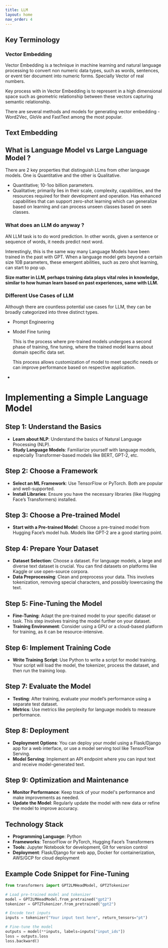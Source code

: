 ```yaml
---
title: LLM
layout: home
nav_order: 4
---
```



## Key Terminology

### Vector Embedding

Vector Embedding is a technique in machine learning and natural language processing to convert non numeric data types, such as words, sentences, or event tier document into numeric forms. Specially Vector of real numbers.

Key process with in Vector Embedding is to represent in a high dimensional space such as geometric relationship between these vectors capturing semantic relationship.

There are several methods and models for generating vector embedding - Word2Vec, GloVe and FastText among the most popular.

## Text Embedding


## What is Language Model vs Large Language Model ?


There are 2 key properties that distinguish LLms from other language models. One is Quantitative and the other is Qualitative.

- Quantitative; 10-1oo billion parameters.
- Qualitative; primarily lies in their scale, complexity, capabilities, and the resources required for their development and operation. Has enhanced capabilities that can support zero-shot learning which can generalize based on learning and can process unseen classes based on seen classes.


### What does an LLM do anyway ?

AN LLM task is to do word prediction. In other words, given a sentence or sequence of words, it needs predict next word.

Interestingly, this is the same way many Language Models have been trained in the past with GPT. When a language model gets beyond a certain size 10B parameters, these emergent abilities, such as zero shot learning, can start to pop up.

**Size matter in LLM, perhaps training data plays vital roles in knowledge, similar to how human learn based on past experiences, same with LLM.**


### Different Use Cases of LLM

Although there are countless potential use cases for LLM, they can be broadly categorized into three distinct types.

- Prompt Engineering

- Model Fine tuning
  
  This is the process where pre-trained models undergoes a second phase of training, fine tuning, where the trained model learns about domain specific data set.

  This process allows customization of model to meet specific needs or can improve performance based on respective application. 


- 



# Implementing a Simple Language Model

## Step 1: Understand the Basics
- **Learn about NLP**: Understand the basics of Natural Language Processing (NLP).
- **Study Language Models**: Familiarize yourself with language models, especially Transformer-based models like BERT, GPT-2, etc.

## Step 2: Choose a Framework
- **Select an ML Framework**: Use TensorFlow or PyTorch. Both are popular and well-supported.
- **Install Libraries**: Ensure you have the necessary libraries (like Hugging Face’s Transformers) installed.

## Step 3: Choose a Pre-trained Model
- **Start with a Pre-trained Model**: Choose a pre-trained model from Hugging Face’s model hub. Models like GPT-2 are a good starting point.

## Step 4: Prepare Your Dataset
- **Dataset Selection**: Choose a dataset. For language models, a large and diverse text dataset is crucial. You can find datasets on platforms like Kaggle or use open-source corpora.
- **Data Preprocessing**: Clean and preprocess your data. This involves tokenization, removing special characters, and possibly lowercasing the text.

## Step 5: Fine-Tuning the Model
- **Fine-Tuning**: Adapt the pre-trained model to your specific dataset or task. This step involves training the model further on your dataset.
- **Training Environment**: Consider using a GPU or a cloud-based platform for training, as it can be resource-intensive.

## Step 6: Implement Training Code
- **Write Training Script**: Use Python to write a script for model training. Your script will load the model, the tokenizer, process the dataset, and then run the training loop.

## Step 7: Evaluate the Model
- **Testing**: After training, evaluate your model’s performance using a separate test dataset.
- **Metrics**: Use metrics like perplexity for language models to measure performance.

## Step 8: Deployment
- **Deployment Options**: You can deploy your model using a Flask/Django app for a web interface, or use a model serving tool like TensorFlow Serving.
- **Model Serving**: Implement an API endpoint where you can input text and receive model-generated text.

## Step 9: Optimization and Maintenance
- **Monitor Performance**: Keep track of your model's performance and make improvements as needed.
- **Update the Model**: Regularly update the model with new data or refine the model to improve accuracy.

## Technology Stack
- **Programming Language**: Python
- **Frameworks**: TensorFlow or PyTorch, Hugging Face’s Transformers
- **Tools**: Jupyter Notebook for development, Git for version control
- **Deployment**: Flask/Django for web app, Docker for containerization, AWS/GCP for cloud deployment

## Example Code Snippet for Fine-Tuning
```python
from transformers import GPT2LMHeadModel, GPT2Tokenizer

# Load pre-trained model and tokenizer
model = GPT2LMHeadModel.from_pretrained("gpt2")
tokenizer = GPT2Tokenizer.from_pretrained("gpt2")

# Encode text inputs
inputs = tokenizer("Your input text here", return_tensors="pt")

# Fine-tune the model
outputs = model(**inputs, labels=inputs["input_ids"])
loss = outputs.loss
loss.backward()
